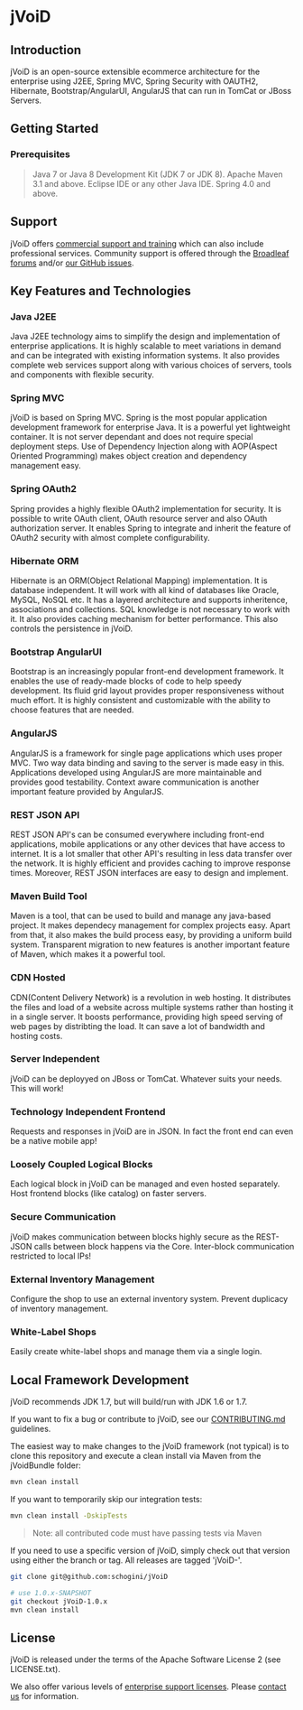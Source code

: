 # jVoiD

## Introduction

jVoiD is an open-source extensible ecommerce architecture for the enterprise using J2EE, Spring MVC, Spring Security with OAUTH2, Hibernate, Bootstrap/AngularUI, AngularJS that can run in TomCat or JBoss Servers.

## Getting Started

### Prerequisites

> Java 7 or Java 8 Development Kit (JDK 7 or JDK 8).
> Apache Maven 3.1 and above.
> Eclipse IDE or any other Java IDE.
> Spring 4.0 and above.

## Support

jVoiD offers [commercial support and training](http://www.jvoid.com) which can also include professional services. Community support is offered through the [Broadleaf forums](http://www.jvoid.com) and/or [our GitHub issues](https://github.com/schogini/jVoiD/issues).

## Key Features and Technologies

### Java J2EE

Java J2EE technology aims to simplify the design and implementation of enterprise applications. It is highly scalable to meet variations in demand and can be integrated with existing information systems. It also provides complete web services support along with various choices of servers, tools and components with flexible security.

### Spring MVC

jVoiD is based on Spring MVC. Spring is the most popular application development framework for enterprise Java. It is a powerful yet lightweight container. It is not server dependant and does not require special deployment steps. Use of Dependency Injection along with AOP(Aspect Oriented Programming) makes object creation and dependency management easy.

### Spring OAuth2

Spring provides a highly flexible OAuth2 implementation for security. It is possible to write OAuth client, OAuth resource server and also OAuth authorization server. It enables Spring to integrate and inherit the feature of OAuth2 security with almost complete configurability.

### Hibernate ORM

Hibernate is an ORM(Object Relational Mapping) implementation. It is database independent. It will work with all kind of databases like Oracle, MySQL, NoSQL etc. It has a layered architecture and supports inheritence, associations and collections. SQL knowledge is not necessary to work with it. It also provides caching mechanism for better performance. This also controls the persistence in jVoiD.

### Bootstrap AngularUI

Bootstrap is an increasingly popular front-end development framework. It enables the use of ready-made blocks of code to help speedy development. Its fluid grid layout provides proper responsiveness without much effort. It is highly consistent and customizable with the ability to choose features that are needed.

### AngularJS

AngularJS is a framework for single page applications which uses proper MVC. Two way data binding and saving to the server is made easy in this. Applications developed using AngularJS are more maintainable and provides good testability. Context aware communication is another important feature provided by AngularJS.

### REST JSON API

REST JSON API's can be consumed everywhere including front-end applications, mobile applications or any other devices that have access to internet. It is a lot smaller that other API's resulting in less data transfer over the network. It is highly efficient and provides caching to improve response times. Moreover, REST JSON interfaces are easy to design and implement.

### Maven Build Tool

Maven is a tool, that can be used to build and manage any java-based project. It makes dependecy management for complex projects easy. Apart from that, it also makes the build process easy, by providing a uniform build system. Transparent migration to new features is another important feature of Maven, which makes it a powerful tool.

### CDN Hosted

CDN(Content Delivery Network) is a revolution in web hosting. It distributes the files and load of a website across multiple systems rather than hosting it in a single server. It boosts performance, providing high speed serving of web pages by distribting the load. It can save a lot of bandwidth and hosting costs.

### Server Independent

jVoiD can be deployyed on JBoss or TomCat. Whatever suits your needs. This will work!

### Technology Independent Frontend

Requests and responses in jVoiD are in JSON. In fact the front end can even be a native mobile app!

### Loosely Coupled Logical Blocks

Each logical block in jVoiD can be managed and even hosted separately. Host frontend blocks (like catalog) on faster servers.

### Secure Communication

jVoiD makes communication between blocks highly secure as the REST-JSON calls between block happens via the Core. Inter-block communication restricted to local IPs!

### External Inventory Management

Configure the shop to use an external inventory system. Prevent duplicacy of inventory management.

### White-Label Shops

Easily create white-label shops and manage them via a single login.

## Local Framework Development

jVoiD recommends JDK 1.7, but will build/run with JDK 1.6 or 1.7.

If you want to fix a bug or contribute to jVoiD, see our [CONTRIBUTING.md](CONTRIBUTING.md) guidelines.

The easiest way to make changes to the jVoiD framework (not typical) is to clone this repository and execute a clean install via Maven from the jVoidBundle folder:

```sh
mvn clean install
```

If you want to temporarily skip our integration tests:

```sh
mvn clean install -DskipTests
```

> Note: all contributed code must have passing tests via Maven

If you need to use a specific version of jVoiD, simply check out that version using either the branch or tag. All releases are tagged 'jVoiD-<version>'.

```sh
git clone git@github.com:schogini/jVoiD

# use 1.0.x-SNAPSHOT
git checkout jVoiD-1.0.x
mvn clean install
```

## License

jVoiD is released under the terms of the Apache Software License 2 (see LICENSE.txt).

We also offer various levels of [enterprise support licenses](http://www.jvoid.com). Please [contact us](http://www.jvoid.com) for information.
